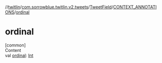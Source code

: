 //[twitlin](../../../index.md)/[com.sorrowblue.twitlin.v2.tweets](../../index.md)/[TweetField](../index.md)/[CONTEXT_ANNOTATIONS](index.md)/[ordinal](ordinal.md)



# ordinal  
[common]  
Content  
val [ordinal](ordinal.md): [Int](https://kotlinlang.org/api/latest/jvm/stdlib/kotlin/-int/index.html)  



